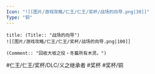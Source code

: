 ```yaml
---
Icon: "![[图片/游戏攻略/仁王/仁王/奖杯/战场的向导.png|30]]"
Type: "铜"
---
```

```ad-common-bronze-trophy
title: (Title:: "战场的向导")
![[图片/游戏攻略/仁王/仁王/奖杯/战场的向导.png|100]]

(Comment:: "回收大坂之役・冬篇所有木灵。")
```

#仁王/仁王/奖杯/DLC/义之继承者 #奖杯 #奖杯/铜
